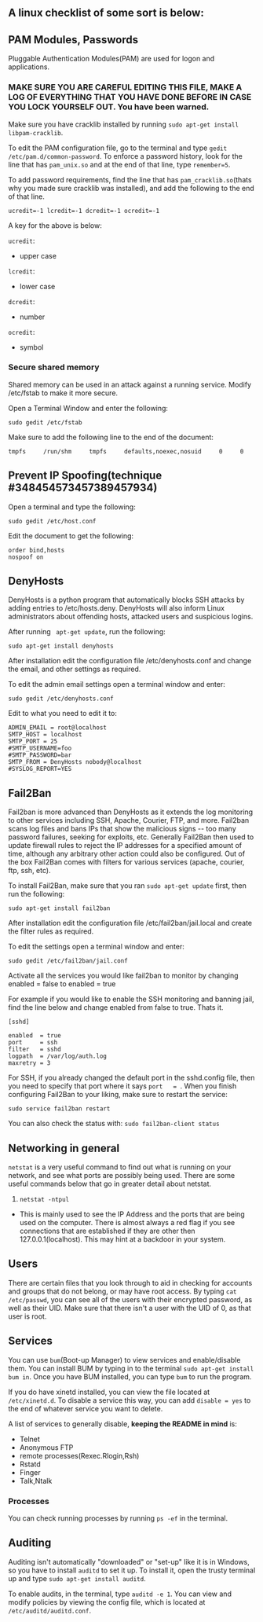 ## A linux checklist of some sort is below:

## PAM Modules, Passwords
Pluggable Authentication Modules(PAM) are used for logon and applications.

### MAKE SURE YOU ARE CAREFUL EDITING THIS FILE, MAKE A LOG OF EVERYTHING THAT YOU HAVE DONE BEFORE IN CASE YOU LOCK YOURSELF OUT. You have been warned.

Make sure you have cracklib installed by running ```sudo apt-get install libpam-cracklib```.

To edit the PAM configuration file, go to the terminal and type ```gedit /etc/pam.d/common‐password```. To enforce a password history, look for the line that has ```pam_unix.so``` and at the end of that line, type ```remember=5```.

To add password requirements, find the line that has ```pam_cracklib.so```(thats why you made sure cracklib was installed), and add the following to the end of that line. 

```ucredit=‐1 lcredit=‐1 dcredit=‐1 ocredit=‐1```

A key for the above is below:

```ucredit```:
- upper case

```lcredit```:
- lower case

```dcredit```:
- number

```ocredit```:
  - symbol

### Secure shared memory
   
Shared memory can be used in an attack against a running service. Modify /etc/fstab to make it more secure. 

Open a Terminal Window and enter the following:
``` shell
sudo gedit /etc/fstab
```

Make sure to add the following line to the end of the document:
```
tmpfs     /run/shm     tmpfs     defaults,noexec,nosuid     0     0
```

## Prevent IP Spoofing(technique #348454573457389457934)

Open a terminal and type the following:

``` shell
sudo gedit /etc/host.conf
```

Edit the document to get the following:

```
order bind,hosts
nospoof on
```

## DenyHosts

DenyHosts is a python program that automatically blocks SSH attacks by adding entries to /etc/hosts.deny. DenyHosts will also inform Linux administrators about offending hosts, attacked users and suspicious logins.

After running ``` apt-get update```, run the following:

``` shell
sudo apt-get install denyhosts
```

After installation edit the configuration file /etc/denyhosts.conf  and change the email, and other settings as required.

To edit the admin email settings open a terminal window and enter:
``` shell
sudo gedit /etc/denyhosts.conf
```

Edit to what you need to edit it to:

```
ADMIN_EMAIL = root@localhost
SMTP_HOST = localhost
SMTP_PORT = 25
#SMTP_USERNAME=foo
#SMTP_PASSWORD=bar
SMTP_FROM = DenyHosts nobody@localhost
#SYSLOG_REPORT=YES 
```
## Fail2Ban
Fail2ban is more advanced than DenyHosts as it extends the log monitoring to other services including SSH, Apache, Courier, FTP, and more.
Fail2ban scans log files and bans IPs that show the malicious signs -- too many password failures, seeking for exploits, etc. Generally Fail2Ban then used to update firewall rules to reject the IP addresses for a specified amount of time, although any arbitrary other action could also be configured.
Out of the box Fail2Ban comes with filters for various services (apache, courier, ftp, ssh, etc).

To install Fail2Ban, make sure that you ran ```sudo apt-get update``` first, then run the following:
``` shell
sudo apt-get install fail2ban
```
After installation edit the configuration file /etc/fail2ban/jail.local  and create the filter rules as required.

To edit the settings open a terminal window and enter:
``` shell
sudo gedit /etc/fail2ban/jail.conf
```

Activate all the services you would like fail2ban to monitor by changing enabled = false to enabled = true

For example if you would like to enable the SSH monitoring and banning jail, find the line below and change enabled from false to true. Thats it.
```
[sshd]

enabled  = true
port     = ssh
filter   = sshd
logpath  = /var/log/auth.log
maxretry = 3
```
For SSH, if you already changed the default port in the sshd.config file, then you need to specify that port where it says ```port   = ```.
When you finish configuring Fail2Ban to your liking, make sure to restart the service:
``` shell
sudo service fail2ban restart
```
You can also check the status with: ```sudo fail2ban-client status```
## Networking in general
```netstat``` is a very useful command to find out what is running on your network, and see what ports are possibly being used. There are some useful commands below that go in greater detail about netstat.

1. ```netstat -ntpul```
- This is mainly used to see the IP Address and the ports that are being used on the computer. There is almost always a red flag if you see connections that are established if they are other then 127.0.0.1(localhost). This may hint at a backdoor in your system.

## Users
There are certain files that you look through to aid in checking for accounts and groups that do not belong, or may have root access. By typing ```cat /etc/passwd```, you can see all of the users with their encrypted password, as well as their UID. Make sure that there isn't a user with the UID of 0, as that user is root.

## Services
You can use ```bum```(Boot-up Manager) to view services and enable/disable them. You can install BUM by typing in to the terminal ```sudo apt-get install bum in```. Once you have BUM installed, you can type ```bum``` to run the program. 

If you do have xinetd installed, you can view the file located at ```/etc/xinetd.d```. To disable a service this way, you can add ```disable = yes``` to the end of whatever service you want to delete.

A list of services to generally disable, **keeping the README in mind** is:
- Telnet
- Anonymous FTP
- remote processes(Rexec.Rlogin,Rsh)
- Rstatd
- Finger
- Talk,Ntalk

### Processes
You can check running processes by running ```ps -ef``` in the terminal.
## Auditing
Auditing isn't automatically "downloaded" or "set-up" like it is in Windows, so you have to install ```auditd``` to set it up. To install it, open the trusty terminal up and type ```sudo apt-get install auditd```.

To enable audits, in the terminal, type ```auditd -e 1```. You can view and modify policies by viewing the config file, which is located at ```/etc/auditd/auditd.conf```. 
